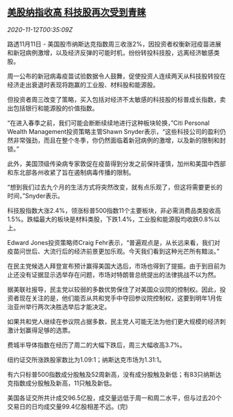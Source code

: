 <!--1605142519000-->
[美股纳指收高 科技股再次受到青睐](https://cn.reuters.com/article/usa-stocks-1111-wedn-idCNKBS27S01K)
------

<div><i>2020-11-12T00:35:09Z</i></div><p>路透11月11日 - 美国股市纳斯达克指数周三收涨2%，因投资者权衡新冠疫苗进展和新冠病例激增，以及经济反弹的可能时机，纷纷转投科技股，远离经济敏感类股。</p><p>周一公布的新冠病毒疫苗试验数据令人鼓舞，促使投资人连续两天从科技股转投在经济走出衰退时表现将跑赢的工业股、材料股和能源股。</p><p>但投资者周三改变了策略，买入包括对经济不太敏感的科技股的标普成长指数，卖出包括银行和能源股的价值指数。</p><p>“在进入春季之前，我们可能会断断续续地进行这种板块轮换，”Citi Personal Wealth Management投资策略主管Shawn Snyder表示，“这些科技公司的盈利仍然非常强劲，而且在整个冬季，你仍然面临着新冠病例的激增，以及新的限制和封锁。”</p><p>此外，美国顶级传染病专家敦促在疫苗得到分发之前保持谨慎，加州和美国中西部和东北部各州收紧了旨在遏制病毒传播的限制。</p><p>“想到我们过去九个月的生活方式将突然改变，就有点乐观了，但这将需要更长的时间，”Snyder表示。</p><p>科技股指数大涨2.4%，领涨标普500指数11个主要板块，非必需消费品类股收高1.5%。跌幅最大的板块是材料类股，下跌1.4%，工业股和能源股均收跌0.8%以上。</p><p>Edward Jones投资策略师Craig Fehr表示，“普遍观点是，从长远来看，我们对疫苗问世后、大流行后的经济前景更加乐观。今天我们看到这种光芒所有黯淡。”</p><p>在民主党候选人拜登宣布预计赢得美国大选后，市场也得到了提振。由于到目前为止还没有证据显示选举存在问题，市场对特朗普总统提出的法律挑战不以为然。</p><p>据美联社报导，民主党以较弱的多数优势保住了对美国众议院的控制权。因此，投资者现在关注的是，他们能否从共和党手中夺回参议院控制权，这要到明年1月佐治亚州举行两次决胜选举后才能决定。</p><p>如果共和党人继续在参议院占据多数，民主党人可能无法为他们更大规模的经济刺激计划赢得足够的选票。</p><p>费城半导体指数在经历了周二的大幅下跌后，周三大幅收高3.7%。</p><p>纽约证交所涨跌股家数比为1.09:1；纳斯达克市场为1.31:1。</p><p>有六只标普500指数成分股触及52周新高，没有成分股触及新低；有83只纳斯达克指数成分股触及新高，11只触及新低。</p><p>美国各证交所共计成交96.5亿股，成交量远低于周一和周二水平，但与过去20个交易日的日均成交量99.4亿股相差不远。(完)</p>
